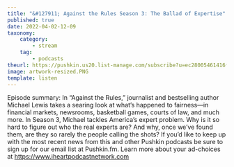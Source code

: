 ```yaml
---
title: "&#127911; Against the Rules Season 3: The Ballad of Expertise"
published: true
date: 2022-04-02-12-09
taxonomy:
    category:
        - stream
    tag:
        - podcasts
theurl: https://pushkin.us20.list-manage.com/subscribe?u=ec28005461416f0b42178894f&id=1694c40f69
image: artwork-resized.PNG
template: listen
---
```


Episode summary: In &ldquo;Against the Rules,&rdquo; journalist and bestselling author Michael Lewis takes a searing look at what&rsquo;s happened to fairness&mdash;in financial markets, newsrooms, basketball games, courts of law, and much more. In Season 3, Michael tackles America&rsquo;s expert problem. Why is it so hard to figure out who the real experts are? And why, once we&rsquo;ve found them, are they so rarely the people calling the shots? If you&rsquo;d like to keep up with the most recent news from this and other Pushkin podcasts be sure to sign up for our email list at Pushkin.fm. Learn more about your ad-choices at https://www.iheartpodcastnetwork.com
